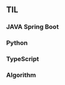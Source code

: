## TIL  


  
 
### JAVA Spring Boot
  
### Python    
   
### TypeScript     

### Algorithm
        
   
    
